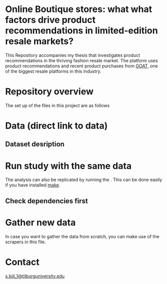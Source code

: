 # Online Boutique stores: what what factors drive product recommendations in limited-edition resale markets?

This Repository accompanies my thesis that investigates product recommendations in the thriving fashion resale market. The platform uses product recommendations and recent 
product purchases from [GOAT](https://www.goat.com/), one of the biggest resale platforms in this industry.

# Repository overview
The set up of the files in this project are as follows


# Data (direct link to data)

## Dataset desription


# Run study with the same data
The analysis can also be replicated by running the . This can be done easily if you have installed [make](https://gnuwin32.sourceforge.net/packages/make.htm).


## Check dependencies first


# Gather new data
In case you want to gather the data from scratch, you can make use of the scrapers in this file.


# Contact
s.bijl_1@tilburguniversity.edu
